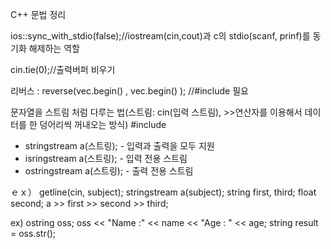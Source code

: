 C++ 문법 정리


ios::sync_with_stdio(false);//iostream(cin,cout)과 c의 stdio(scanf, prinf)를 동기화 해제하는 역할
 
cin.tie(0);//출력버퍼 비우기

리버스 : reverse(vec.begin() , vec.begin() ); //#include <algorithm>필요 

문자열을 스트림 처럼 다루는 법(스트림: cin(입력 스트림), >>연산자를 이용해서 데이터를 한 덩어리씩 꺼내오는 방식)
#include<sstream>
- stringstream a(스트링); - 입력과 출력을 모두 지원
- isringstream a(스트링); - 입력 전용 스트림
- ostringstream a(스트링); - 출력 전용 스트림


ｅｘ）
getline(cin, subject);
stringstream a(subject);
string first, third;
		float second;
		a >> first >> second >> third;

ex) ostring oss;
    oss << "Name :" << name << "Age : " << age;
    string result = oss.str();
